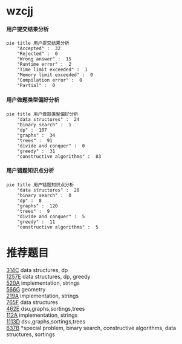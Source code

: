 # wzcjj

<!-- tabs:start -->



#### **用户提交结果分析**

```mermaid
pie title 用户提交结果分析
    "Accepted" :  32
    "Rejected" :  0
    "Wrong answer" :  15
    "Runtime error" :  2
    "Time limit exceeded" :  1
    "Memory limit exceeded" :  0
    "Compilation error" :  0
    "Partial" :  0
```

#### **用户做题类型偏好分析**

```mermaid
pie title 用户做题类型偏好分析
    "data structures" :  24
    "binary search" :  1
    "dp" :  107
    "graphs" :  34
    "trees" :  91
    "divide and conquer" :  0
    "greedy" :  31
    "constructive algorithms" :  83
```
#### **用户错题知识点分析**

```mermaid
pie title 用户错题知识点分析
    "data structures" :  28
    "binary search" :  0
    "dp" :  8
    "graphs" :  120
    "trees" :  9
    "divide and conquer" :  5
    "greedy" :  11
    "constructive algorithms" :  5
```



<!-- tabs:end -->
# 推荐题目
[314C](https://codeforces.com/contest/314/problem/C)		data structures,
                        dp		  
[1257E](https://codeforces.com/contest/1257/problem/E)		data structures,
                        dp,
                        greedy		  
[520A](https://codeforces.com/contest/520/problem/A)		implementation,
                        strings		  
[566G](https://codeforces.com/contest/566/problem/G)		geometry		  
[219A](https://codeforces.com/contest/219/problem/A)		implementation,
                        strings		  
[765F](https://codeforces.com/contest/765/problem/F)		data structures		  
[462E](https://codeforces.com/contest/462/problem/E)		dsu,graphs,sortings,trees		  
[112A](https://codeforces.com/contest/112/problem/A)		implementation,
                        strings		  
[1113D](https://codeforces.com/contest/1113/problem/D)		dsu,graphs,sortings,trees		  
[637B](https://codeforces.com/contest/637/problem/B)		*special problem,
                        binary search,
                        constructive algorithms,
                        data structures,
                        sortings		  
